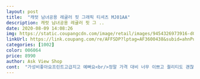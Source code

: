 ```yaml
---
layout: post 
title:  "캐럿 남녀공용 레귤러 핏 그래픽 티셔츠 MJ01AA" 
description: 캐럿 남녀공용 레귤러 핏 그 ..
date: 2020-08-09 14:08:26 
img: https://static.coupangcdn.com/image/retail/images/9454326973916-d02d7929-2666-42ca-a649-f86c7e3109dc.jpg 
linkUrl: https://link.coupang.com/re/AFFSDP?lptag=AF3600438&subid=ahnPublicAsk&pageKey=1776965245&itemId=3025868624&vendorItemId=71013984146&traceid=V0-113-d7c0d66b3dffb884 
categories: [1002] 
color: 006064 
price: 8990 
author: Ask View Shop 
cont:  "가성비좋아요프린트고급지고 예뻐요<br/>정말 가격 대비 너무 이쁘고 퀄리티도 괜찮은 것 같아요!<br/>진짜 이쁘네요 이가격 이정도품질 만족해요<br/>" 
---
```

